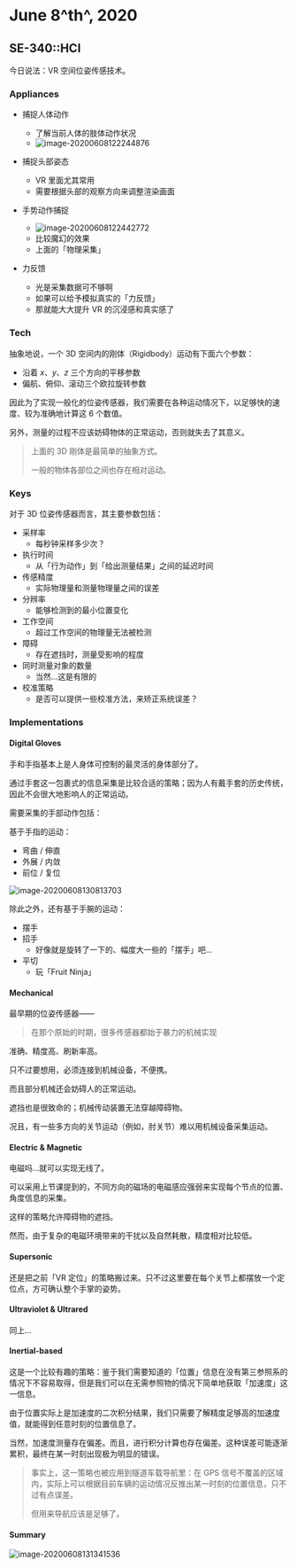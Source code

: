# June 8^th^, 2020

## SE-340::HCI

今日说法：VR 空间位姿传感技术。

### Appliances

* 捕捉人体动作
  * 了解当前人体的肢体动作状况
  * ![image-20200608122244876](08.assets/image-20200608122244876.png)

* 捕捉头部姿态
  * VR 里面尤其常用
  * 需要根据头部的观察方向来调整渲染画面
* 手势动作捕捉
  * ![image-20200608122442772](08.assets/image-20200608122442772.png)
  * 比较魔幻的效果
  * 上面的「物理采集」
* 力反馈
  * 光是采集数据可不够啊
  * 如果可以给予模拟真实的「力反馈」
  * 那就能大大提升 VR 的沉浸感和真实感了

### Tech

抽象地说，一个 3D 空间内的刚体（Rigidbody）运动有下面六个参数：

* 沿着 $x$、$y$、$z$ 三个方向的平移参数
* 偏航、俯仰、滚动三个欧拉旋转参数

因此为了实现一般化的位姿传感器，我们需要在各种运动情况下，以足够快的速度、较为准确地计算这 6 个数值。

另外，测量的过程不应该妨碍物体的正常运动，否则就失去了其意义。

> 上面的 3D 刚体是最简单的抽象方式。
>
> 一般的物体各部位之间也存在相对运动。

### Keys

对于 3D 位姿传感器而言，其主要参数包括：

* 采样率
  * 每秒钟采样多少次？
* 执行时间
  * 从「行为动作」到「给出测量结果」之间的延迟时间
* 传感精度
  * 实际物理量和测量物理量之间的误差
* 分辨率
  * 能够检测到的最小位置变化
* 工作空间
  * 超过工作空间的物理量无法被检测
* 障碍
  * 存在遮挡时，测量受影响的程度
* 同时测量对象的数量
  * 当然…这是有限的
* 校准策略
  * 是否可以提供一些校准方法，来矫正系统误差？

### Implementations

#### Digital Gloves

手和手指基本上是人身体可控制的最灵活的身体部分了。

通过手套这一包裹式的信息采集是比较合适的策略；因为人有戴手套的历史传统，因此不会很大地影响人的正常运动。

需要采集的手部动作包括：

基于手指的运动：

* 弯曲 / 伸直
* 外展 / 内敛
* 前位 / 复位

![image-20200608130813703](08.assets/image-20200608130813703.png)

除此之外，还有基于手腕的运动：

* 摆手
* 招手
  * 好像就是旋转了一下的、幅度大一些的「摆手」吧…
* 平切
  * 玩「Fruit Ninja」

#### Mechanical

最早期的位姿传感器——

> 在那个原始的时期，很多传感器都始于暴力的机械实现

准确、精度高、刷新率高。

只不过要想用，必须连接到机械设备，不便携。

而且部分机械还会妨碍人的正常运动。

遮挡也是很致命的；机械传动装置无法穿越障碍物。

况且，有一些多方向的关节运动（例如，肘关节）难以用机械设备采集运动。

#### Electric & Magnetic

电磁吗…就可以实现无线了。

可以采用上节课提到的，不同方向的磁场的电磁感应强弱来实现每个节点的位置、角度信息的采集。

这样的策略允许障碍物的遮挡。

然而，由于复杂的电磁环境带来的干扰以及自然耗散，精度相对比较低。

#### Supersonic

还是把之前「VR 定位」的策略搬过来。只不过这里要在每个关节上都摆放一个定位点，方可确认整个手掌的姿势。

#### Ultraviolet & Ultrared

同上…

#### Inertial-based

这是一个比较有趣的策略：鉴于我们需要知道的「位置」信息在没有第三参照系的情况下不容易取得，但是我们可以在无需参照物的情况下简单地获取「加速度」这一信息。

由于位置实际上是加速度的二次积分结果，我们只需要了解精度足够高的加速度值，就能得到任意时刻的位置信息了。

当然，加速度测量存在偏差。而且，进行积分计算也存在偏差。这种误差可能逐渐累积，最终在某一时刻出现极为明显的错误。

> 事实上，这一策略也被应用到隧道车载导航里：在 GPS 信号不覆盖的区域内，实际上可以根据目前车辆的运动情况反推出某一时刻的位置信息，只不过有点误差。
>
> 但用来导航应该是足够了。

#### Summary

![image-20200608131341536](08.assets/image-20200608131341536.png)

